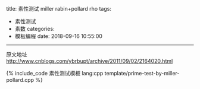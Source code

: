 title: 素性测试 miller rabin+pollard rho
tags:
  - 素性测试
  - 素数
categories:
  - 模板编程
date: 2018-09-16 10:55:00
---

原文地址 http://www.cnblogs.com/ybrbupt/archive/2011/09/02/2164020.html

{% include_code 素性测试模板 lang:cpp template/prime-test-by-miller-pollard.cpp %}